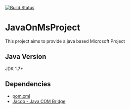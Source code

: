 [![Build Status](https://travis-ci.org/evildracula/JavaOnMsProject.svg?branch=master)](https://travis-ci.org/evildracula/JavaOnMsProject)
# JavaOnMsProject
This project aims to provide a java based Microsoft Project

## Java Version
JDK 1.7+

## Dependencies
* [pom.xml](./pom.xml)
* [Jacob - Java COM Bridge](https://sourceforge.net/projects/jacob-project/)
